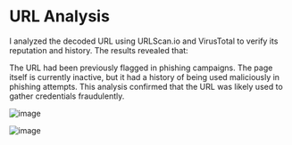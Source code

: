 # URL Analysis

I analyzed the decoded URL using URLScan.io and VirusTotal to verify its reputation and history. The results revealed that:

The URL had been previously flagged in phishing campaigns.
The page itself is currently inactive, but it had a history of being used maliciously in phishing attempts.
This analysis confirmed that the URL was likely used to gather credentials fraudulently.

![image](https://github.com/user-attachments/assets/cac38308-c22b-444b-9df2-f7a6514d6a51)

![image](https://github.com/user-attachments/assets/724e63bc-91c7-4c3c-99d6-0c3d615a7cd1)
